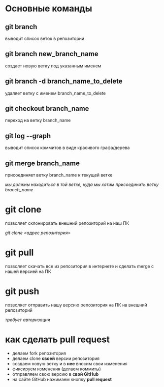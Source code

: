 # Основные команды

## git branch 

выводит список веток в репозитории

## git branch new_branch_name 

создает новую ветку под указанным именем

## git branch -d branch_name_to_delete 

удаляет ветку с именем branch_name_to_delete

## git checkout branch_name 

переход на ветку branch_name

## git log --graph 

выводит список коммитов в виде красивого графа/дерева

## git merge branch_name 

присоединяет ветку branch_name к текущей ветке

*мы должны находиться в той ветке, куда мы хотим присоединить ветку branch_name*

# git clone

позволяет склонировать внешний репозиторий на наш ПК

*git clone <адрес репозитория>*

# git pull

позволяет скачать все из репозитория в интернете и сделать merge с нашей версией на ПК

# git push

позволяет отправить нашу версию репозитория на ПК на внешний репозиторий 

*требует авторизации*

# как сделать pull request

- делаем fork репозитория
- делаем clone **своей** версии репозитория
- создаем новую ветку и в **нее** вносим свои изменения
- фиксируем изменения (делаем коммиты)
- отправляем свою версию в **свой GitHub**
- на сайте GitHub нажимаем кнопку **pull request**